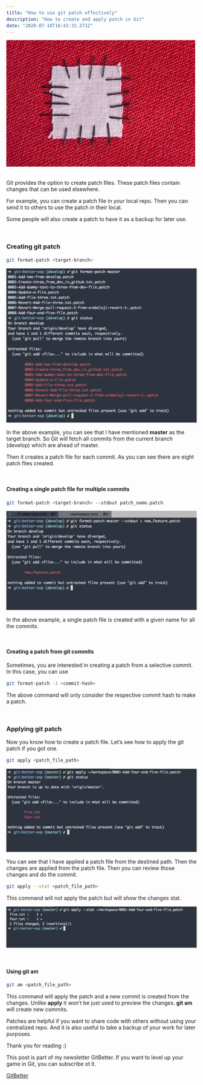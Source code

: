 ```yaml
---
title: "How to use git patch effectively"
description: "How to create and apply patch in Git"
date: "2020-07-18T18:43:32.371Z"
---
```


![Git patch](./patch.jpg)
<br/><br/>

Git provides the option to create patch files. These patch files contain changes that can be used elsewhere.

For example, you can create a patch file in your local repo. Then you can send it to others to use the patch in their local.

Some people will also create a patch to have it as a backup for later use.

<br/>

### Creating git patch

```bash
git format-patch <target-branch>
```
![](./patch-1.png)

In the above example, you can see that I have mentioned **master** as the target branch. So Git will fetch all commits from the current branch (develop) which are ahead of master.

Then it creates a patch file for each commit. As you can see there are eight patch files created.

<br/>

#### Creating a single patch file for multiple commits

```bash
git format-patch <target-branch> --stdout patch_name.patch
```
![](./patch-2.png)

In the above example, a single patch file is created with a given name for all the commits.

<br/>

#### Creating a patch from git commits

Sometimes, you are interested in creating a patch from a selective commit. In this case, you can use

```bash
git format-patch -1 <commit-hash>
```

The above command will only consider the respective commit hash to make a patch.

<br/>

### Applying git patch

Now you know how to create a patch file. Let’s see how to apply the git patch if you got one.

```bash
git apply <patch_file_path>
```
![](./patch-3.png)

You can see that I have applied a patch file from the destined path. Then the changes are applied from the patch file. Then you can review those changes and do the commit.

```bash
git apply --stat <patch_file_path>
```

This command will not apply the patch but will show the changes stat.

![](./patch-4.png)

<br/>

#### Using git am

```bash
git am <patch_file_path>
```

This command will apply the patch and a new commit is created from the changes. Unlike **apply** it won’t be just used to preview the changes. **git am** will create new commits.

Patches are helpful if you want to share code with others without using your centralized repo. And it is also useful to take a backup of your work for later purposes.

Thank you for reading :)

This post is part of my newsletter GitBetter. If you want to level up your game in Git, you can subscribe ot it.

[GitBetter](https://gitbetter.substack.com/)